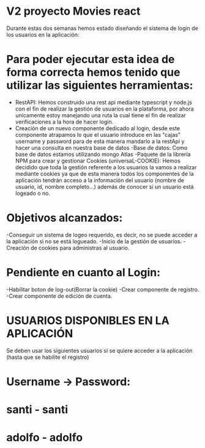 # V2 proyecto Movies react

Durante estas dos semanas hemos estado diseñando el sistema de login de los usuarios en la aplicación:

# Para poder ejecutar esta idea de forma correcta hemos tenido que utilizar las siguientes herramientas:

- RestAPI: Hemos construido una rest api mediante typescript y node.js con el fin de realizar la gestión de usuarios en la plataforma, por ahora
unicamente estoy manejando una ruta la cual tiene el fin de realizar verificaciones a la hora de hacer login.
- Creación de un nuevo componente dedicado al login, desde este componente atrapamos lo que el usuario introduce en las "cajas" username y password para de esta manera mandarlo a la restApi y hacer una consulta en nuestra base de datos
-Base de datos: Como base de datos estamos utilizando mongo Atlas
-Paquete de la librería NPM para crear y gestionar Cookies (universaL-COOKIE): Hemos decidido que toda la gestión referente a los usuarios la vamos a realizar mediante cookies ya que de esta manera todos los componentes de la aplicación tendrán acceso a la información del usuario (nombre de usuario, id, nombre completo...) además de
           conocer si un usuario está logeado o no.

# Objetivos alcanzados:

-Conseguir un sistema de logeo requerido, es decir, no se puede acceder a la aplicación si no se está logueado.
-Inicio de la gestión de usuarios.
-Creación de cookies para administras al usuario.
         
# Pendiente en cuanto al Login:

-Habilitar boton de log-out(Borrar la cookie)
-Crear componente de registro.
-Crear componente de edición de cuenta.
         
 # USUARIOS DISPONIBLES EN LA APLICACIÓN
 Se deben usar los siguientes usuarios si se quiere acceder a la aplicación (hasta que se habilite el registro)
 
 # Username -> Password:
 # santi - santi
 # adolfo - adolfo
